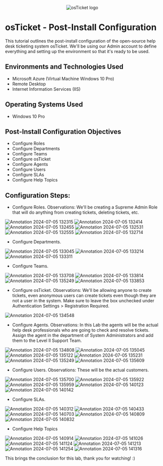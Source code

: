 <p align="center">
<img src="https://i.imgur.com/Clzj7Xs.png" alt="osTicket logo"/>
</p>

<h1>osTicket - Post-Install Configuration</h1>
This tutorial outlines the post-install configuration of the open-source help desk ticketing system osTicket. We'll be using our Admin account to define everything and setting up the environment so that it's ready to be used.<br />


<h2>Environments and Technologies Used</h2>

- Microsoft Azure (Virtual Machine Windows 10 Pro)
- Remote Desktop
- Internet Information Services (IIS)

<h2>Operating Systems Used </h2>

- Windows 10 Pro</b>

<h2>Post-Install Configuration Objectives</h2>

- Configure Roles
- Configure Departments
- Configure Teams
- Configure osTicket
- Configure Agents
- Configure Users
- Configure SLAs
- Configure Help Topics

<h2>Configuration Steps:</h2>

- Configure Roles. Observations: We'll be creating a Supreme Admin Role that will do anything from creating tickets, deleting tickets, etc.

![Annotation 2024-07-05 132315](https://github.com/erik-salgado/post-install-config/assets/173113320/49aea764-f3cd-4298-a4d8-ed0a29f77bd8)
![Annotation 2024-07-05 132414](https://github.com/erik-salgado/post-install-config/assets/173113320/34027adc-0399-4cbf-8c9c-0af086618874)
![Annotation 2024-07-05 132455](https://github.com/erik-salgado/post-install-config/assets/173113320/a04e6c8e-e9b4-4349-a33a-904f6e834af9)
![Annotation 2024-07-05 132531](https://github.com/erik-salgado/post-install-config/assets/173113320/8a4bea3c-c68e-4a35-836d-ffb65ec66fe4)
![Annotation 2024-07-05 132555](https://github.com/erik-salgado/post-install-config/assets/173113320/f270e1a3-e759-4180-b916-3aa0b809ce71)
![Annotation 2024-07-05 132714](https://github.com/erik-salgado/post-install-config/assets/173113320/4ae5e768-5ec4-4cf3-bb49-9641f7cda02f)

- Configure Departments.

![Annotation 2024-07-05 133045](https://github.com/erik-salgado/post-install-config/assets/173113320/77bcf0a9-ef7e-4b7b-a713-60ca4e7e9450)
![Annotation 2024-07-05 133214](https://github.com/erik-salgado/post-install-config/assets/173113320/a21fad16-50dd-4f69-a700-0c4bb3e399b4)
![Annotation 2024-07-05 133311](https://github.com/erik-salgado/post-install-config/assets/173113320/3ef2d716-4af1-4412-b3d6-3a24f71ac68a)

- Configure Teams.

![Annotation 2024-07-05 133708](https://github.com/erik-salgado/post-install-config/assets/173113320/b5acb7ba-7bef-4e7c-9def-59fc8f1193c9)
![Annotation 2024-07-05 133814](https://github.com/erik-salgado/post-install-config/assets/173113320/69cd106b-a125-4020-b575-15797ca11e59)
![Annotation 2024-07-05 135249](https://github.com/erik-salgado/post-install-config/assets/173113320/5a652adc-a8de-4209-9e3e-45b7610e0a3e)
![Annotation 2024-07-05 133853](https://github.com/erik-salgado/post-install-config/assets/173113320/901857e5-828e-42be-b224-f3eeb44e45eb)

- Configure osTicket. Observations: We'll be allowing anyone to create tickets, even anonymous users can create tickets even though they are not a user in the system. Make sure to leave the box unchecked under Authentication Settings > Registration Required.

![Annotation 2024-07-05 134548](https://github.com/erik-salgado/post-install-config/assets/173113320/107297fa-0aeb-4d02-b9ac-ca16f30a2d0b)

- Configure Agents. Observations: In this Lab the agents will be the actual help desk professionals who are going to check and resolve tickets. Assign the agent in the department of System Administrators and add them to the Level II Support Team.

![Annotation 2024-07-05 134808](https://github.com/erik-salgado/post-install-config/assets/173113320/067543b7-5127-4cc0-849c-34f81c92fdec)
![Annotation 2024-07-05 135045](https://github.com/erik-salgado/post-install-config/assets/173113320/75fc3392-4855-47e4-b798-fc6964d3bb59)
![Annotation 2024-07-05 135122](https://github.com/erik-salgado/post-install-config/assets/173113320/9c6bb2df-b08c-4f84-88a3-d22ed973300c)
![Annotation 2024-07-05 135231](https://github.com/erik-salgado/post-install-config/assets/173113320/a33770f5-6f8d-4c5e-aa57-2345b5a58942)
![Annotation 2024-07-05 135249](https://github.com/erik-salgado/post-install-config/assets/173113320/e0ca4cd6-8e7b-4db0-af75-1cb23be40ff9)
![Annotation 2024-07-05 135609](https://github.com/erik-salgado/post-install-config/assets/173113320/4d698a81-0a11-4972-b2ab-610b6409e1ff)

- Configure Users. Observations: These will be the actual customers.

![Annotation 2024-07-05 135700](https://github.com/erik-salgado/post-install-config/assets/173113320/aefea3a4-67e4-45d9-b528-399d97b53023)
![Annotation 2024-07-05 135922](https://github.com/erik-salgado/post-install-config/assets/173113320/43f1debc-4e16-4e3b-ab59-4d215beca443)
![Annotation 2024-07-05 135959](https://github.com/erik-salgado/post-install-config/assets/173113320/efa3ac61-a747-45a7-92ad-5a72c66f9b55)
![Annotation 2024-07-05 140123](https://github.com/erik-salgado/post-install-config/assets/173113320/3ad88e7b-0c1a-41b0-beb9-2c2f4624f0ca)
![Annotation 2024-07-05 140142](https://github.com/erik-salgado/post-install-config/assets/173113320/2b2446ad-3f70-434c-84ff-855253ac05a7)

- Configure SLAs. 

![Annotation 2024-07-05 140312](https://github.com/erik-salgado/post-install-config/assets/173113320/12067708-186a-4320-b5cc-357c14260ab9)
![Annotation 2024-07-05 140433](https://github.com/erik-salgado/post-install-config/assets/173113320/2c2bf204-08ed-41fd-b201-0e75e7856583)
![Annotation 2024-07-05 140703](https://github.com/erik-salgado/post-install-config/assets/173113320/50cd909d-30a7-4fce-953d-7461e7a91352)
![Annotation 2024-07-05 140809](https://github.com/erik-salgado/post-install-config/assets/173113320/7fb9e33a-c81f-4da7-a3eb-871cce1ada80)
![Annotation 2024-07-05 140832](https://github.com/erik-salgado/post-install-config/assets/173113320/16ab773c-29ae-4346-9579-1fa813781023)

- Configure Help Topics

![Annotation 2024-07-05 140914](https://github.com/erik-salgado/post-install-config/assets/173113320/366c6edd-1a1b-48de-a552-306bf29857eb)
![Annotation 2024-07-05 141026](https://github.com/erik-salgado/post-install-config/assets/173113320/a96bc320-0d62-4094-9113-a790536ea896)
![Annotation 2024-07-05 141124](https://github.com/erik-salgado/post-install-config/assets/173113320/f5cc86fb-5502-4ad5-9fca-5cdbcf8cd908)
![Annotation 2024-07-05 141213](https://github.com/erik-salgado/post-install-config/assets/173113320/f748b6bb-61a9-4ed1-9562-0903ac701a32)
![Annotation 2024-07-05 141254](https://github.com/erik-salgado/post-install-config/assets/173113320/2e77fc04-4bd6-419d-9179-2adf7f404923)
![Annotation 2024-07-05 141316](https://github.com/erik-salgado/post-install-config/assets/173113320/faec851d-8f58-4b2e-8583-290fa1626258)

This brings the conclusion for this lab, thank you for watching! :)
